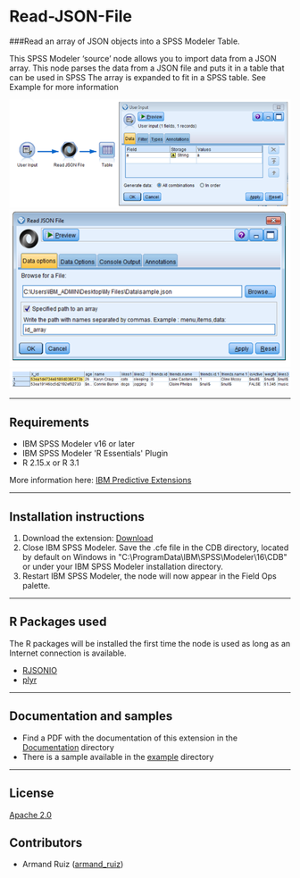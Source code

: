 # Read-JSON-File
###Read an array of JSON objects into a SPSS Modeler Table.

This SPSS Modeler ‘source’ node allows you to import data from a JSON array. This node parses the data from a JSON file and puts it in a table that can be used in SPSS
The array is expanded to fit in a SPSS table. See Example for more information


![Map](https://raw.githubusercontent.com/IBMPredictiveAnalytics/Read-JSON-File/master/Screenshot/Illustration1_UserInput.png)
![Map](https://raw.githubusercontent.com/IBMPredictiveAnalytics/Read-JSON-File/master/Screenshot/Illustration2_DialogBox.png)
![Map](https://raw.githubusercontent.com/IBMPredictiveAnalytics/Read-JSON-File/master/Screenshot/Illustration3_OutputTable.PNG)



---
Requirements
----
- IBM SPSS Modeler v16 or later
- IBM SPSS Modeler 'R Essentials' Plugin
- R 2.15.x or R 3.1

More information here: [IBM Predictive Extensions][2]


---
Installation instructions
----
1. Download the extension: [Download][3] 
2. Close IBM SPSS Modeler. Save the .cfe file in the CDB directory, located by default on Windows in "C:\ProgramData\IBM\SPSS\Modeler\16\CDB" or under your IBM SPSS Modeler installation directory.
3. Restart IBM SPSS Modeler, the node will now appear in the Field Ops palette.

---
R Packages used
----
The R packages will be installed the first time the node is used as long as an Internet connection is available.
- [RJSONIO][4]
- [plyr][11]
 
---
Documentation and samples
----
- Find a PDF with the documentation of this extension in the [Documentation][5] directory
- There is a sample available in the [example][6] directory


---
License
----

[Apache 2.0][1]


Contributors
----

  - Armand Ruiz ([armand_ruiz](https://twitter.com/armand_ruiz))


[1]: http://www.apache.org/licenses/LICENSE-2.0.html
[2]:https://developer.ibm.com/predictiveanalytics/downloads/#tab2
[3]:https://github.com/IBMPredictiveAnalytics/Read-JSON-File/blob/master/Source%20code/readJSON.cfe
[4]:http://cran.r-project.org/web/packages/RJSONIO
[5]:https://github.com/IBMPredictiveAnalytics/Read-JSON-File/blob/master/Documentation/ImportJSONFile-SPSSModelerExtension.pdf
[6]:https://github.com/IBMPredictiveAnalytics/Read-JSON-File/tree/master/Example
[11]:https://cran.r-project.org/web/packages/plyr/
